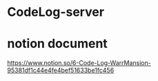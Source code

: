 # CodeLog-server

# notion document

https://www.notion.so/6-Code-Log-WarrMansion-95381df1c44e4fe4bef51633be1fc456
